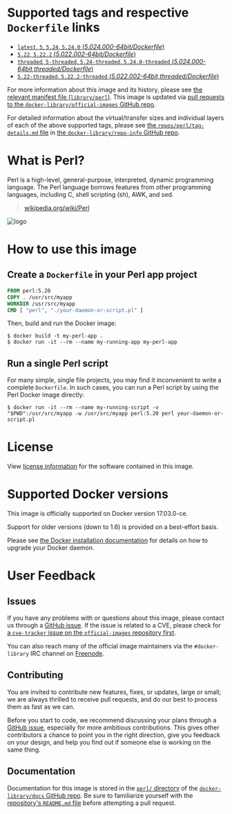 # Supported tags and respective `Dockerfile` links

-	[`latest`, `5`, `5.24`, `5.24.0` (*5.024.000-64bit/Dockerfile*)](https://github.com/perl/docker-perl/blob/7e333260aac375a11f63d632eec38db2454ace7e/5.024.000-64bit/Dockerfile)
-	[`5.22`, `5.22.2` (*5.022.002-64bit/Dockerfile*)](https://github.com/perl/docker-perl/blob/7e333260aac375a11f63d632eec38db2454ace7e/5.022.002-64bit/Dockerfile)
-	[`threaded`, `5-threaded`, `5.24-threaded`, `5.24.0-threaded` (*5.024.000-64bit,threaded/Dockerfile*)](https://github.com/perl/docker-perl/blob/7e333260aac375a11f63d632eec38db2454ace7e/5.024.000-64bit,threaded/Dockerfile)
-	[`5.22-threaded`, `5.22.2-threaded` (*5.022.002-64bit,threaded/Dockerfile*)](https://github.com/perl/docker-perl/blob/7e333260aac375a11f63d632eec38db2454ace7e/5.022.002-64bit,threaded/Dockerfile)

For more information about this image and its history, please see [the relevant manifest file (`library/perl`)](https://github.com/docker-library/official-images/blob/master/library/perl). This image is updated via [pull requests to the `docker-library/official-images` GitHub repo](https://github.com/docker-library/official-images/pulls?q=label%3Alibrary%2Fperl).

For detailed information about the virtual/transfer sizes and individual layers of each of the above supported tags, please see [the `repos/perl/tag-details.md` file](https://github.com/docker-library/repo-info/blob/master/repos/perl/tag-details.md) in [the `docker-library/repo-info` GitHub repo](https://github.com/docker-library/repo-info).

# What is Perl?

Perl is a high-level, general-purpose, interpreted, dynamic programming language. The Perl language borrows features from other programming languages, including C, shell scripting (sh), AWK, and sed.

> [wikipedia.org/wiki/Perl](https://en.wikipedia.org/wiki/Perl)

![logo](https://raw.githubusercontent.com/docker-library/docs/2f0c63f66919d5f310ba8357cec5f12d93ef4208/perl/logo.png)

# How to use this image

## Create a `Dockerfile` in your Perl app project

```dockerfile
FROM perl:5.20
COPY . /usr/src/myapp
WORKDIR /usr/src/myapp
CMD [ "perl", "./your-daemon-or-script.pl" ]
```

Then, build and run the Docker image:

```console
$ docker build -t my-perl-app .
$ docker run -it --rm --name my-running-app my-perl-app
```

## Run a single Perl script

For many simple, single file projects, you may find it inconvenient to write a complete `Dockerfile`. In such cases, you can run a Perl script by using the Perl Docker image directly:

```console
$ docker run -it --rm --name my-running-script -v "$PWD":/usr/src/myapp -w /usr/src/myapp perl:5.20 perl your-daemon-or-script.pl
```

# License

View [license information](http://dev.perl.org/licenses/) for the software contained in this image.

# Supported Docker versions

This image is officially supported on Docker version 17.03.0-ce.

Support for older versions (down to 1.6) is provided on a best-effort basis.

Please see [the Docker installation documentation](https://docs.docker.com/installation/) for details on how to upgrade your Docker daemon.

# User Feedback

## Issues

If you have any problems with or questions about this image, please contact us through a [GitHub issue](https://github.com/Perl/docker-perl/issues). If the issue is related to a CVE, please check for [a `cve-tracker` issue on the `official-images` repository first](https://github.com/docker-library/official-images/issues?q=label%3Acve-tracker).

You can also reach many of the official image maintainers via the `#docker-library` IRC channel on [Freenode](https://freenode.net).

## Contributing

You are invited to contribute new features, fixes, or updates, large or small; we are always thrilled to receive pull requests, and do our best to process them as fast as we can.

Before you start to code, we recommend discussing your plans through a [GitHub issue](https://github.com/Perl/docker-perl/issues), especially for more ambitious contributions. This gives other contributors a chance to point you in the right direction, give you feedback on your design, and help you find out if someone else is working on the same thing.

## Documentation

Documentation for this image is stored in the [`perl/` directory](https://github.com/docker-library/docs/tree/master/perl) of the [`docker-library/docs` GitHub repo](https://github.com/docker-library/docs). Be sure to familiarize yourself with the [repository's `README.md` file](https://github.com/docker-library/docs/blob/master/README.md) before attempting a pull request.

